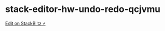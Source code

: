# stack-editor-hw-undo-redo-qcjvmu

[Edit on StackBlitz ⚡️](https://stackblitz.com/edit/stack-editor-hw-undo-redo-qcjvmu)